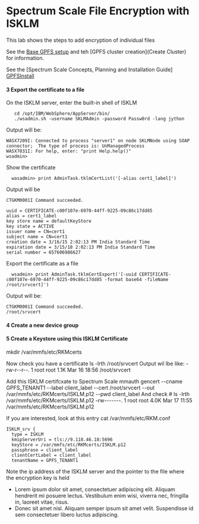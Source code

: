 
Spectrum Scale File Encryption with ISKLM
=========================================

This lab shows the steps to add encryption of individual files

See the [Base GPFS setup](Software_Install.md) and teh [GPFS cluster creation](Create Cluster) for information. 

See the [Spectrum Scale Concepts, Planning and Installation Guide] [GPFSInstall] 


#### 3 Export the certificate to a file

On the ISKLM server, enter the built-in shell of ISKLM

       cd /opt/IBM/WebSphere/AppServer/bin/
       ./wsadmin.sh -username SKLMAdmin -password Passw0rd -lang jython
Output will be:
```
WASX7209I: Connected to process "server1" on node SKLMNode using SOAP connector;  The type of process is: UnManagedProcess
WASX7031I: For help, enter: "print Help.help()"
wsadmin>
```
Show the certificate

      wasadmin> print AdminTask.tklmCertList('[-alias cert1_label]')
Output will be 
```
CTGKM0001I Command succeeded.

uuid = CERTIFICATE-c00f107e-6970-44ff-9225-09c86c17dd85
alias = cert1_label
key store name = defaultKeyStore
key state = ACTIVE
issuer name = CN=cert1
subject name = CN=cert1
creation date = 3/16/15 2:02:13 PM India Standard Time
expiration date = 3/15/18 2:02:13 PM India Standard Time
serial number = 657606986627
```

Export the certificate as a file

      wsadmin> print AdminTask.tklmCertExport('[-uuid CERTIFICATE-c00f107e-6970-44ff-9225-09c86c17dd85 -format base64 -fileName /root/srvcert]')
Output will be:
```
CTGKM0001I Command succeeded.
/root/srvcert
```

#### 4 Create a new device group 

#### 5 Create a Keystore using this ISKLM Certificate

  mkdir /var/mmfs/etc/RKMcerts

Now check you have a certificate
    ls -lrth /root/srvcert
Output wil lbe like:
  -rw-r--r--. 1 root root 1.1K Mar 16 18:56 /root/srvcert

Add this ISKLM certifcxate to Spectrum Scale
      mmauth gencert --cname GPFS_TENANT1 --label client_label --cert /root/srvcert --out /var/mmfs/etc/RKMcerts/ISKLM.p12 --pwd client_label
And check
      # ls -lrth /var/mmfs/etc/RKMcerts/ISKLM.p12
-rw-------. 1 root root 4.0K Mar 17 11:55 /var/mmfs/etc/RKMcerts/ISKLM.p12

If you are interested, look at this entry
    cat /var/mmfs/etc/RKM.conf
```
ISKLM_srv {
  type = ISKLM
  kmipServerUri = tls://9.118.46.18:5696
  keyStore = /var/mmfs/etc/RKMcerts/ISKLM.p12
  passphrase = client_label
  clientCertLabel = client_label
  tenantName = GPFS_TENANT1
  ```
  
  Note the ip address of the ISKLM server and the pointer to the file where the encryption key is held
  
*   Lorem ipsum dolor sit amet, consectetuer adipiscing elit.
    Aliquam hendrerit mi posuere lectus. Vestibulum enim wisi,
    viverra nec, fringilla in, laoreet vitae, risus.
*   Donec sit amet nisl. Aliquam semper ipsum sit amet velit.
    Suspendisse id sem consectetuer libero luctus adipiscing.
    
    
[GPFSInstall_4.1.1]: http://publib.boulder.ibm.com/epubs/pdf/a7604412.pdf "Spectrum Scale 4.1.1 Installation Guide"
[GPFSInstall]: https://www-01.ibm.com/support/knowledgecenter/api/content/nl/en-us/STXKQY_4.2.0/a7604414.pdf "Spectrum Scale 4.2 Installation Guide"
